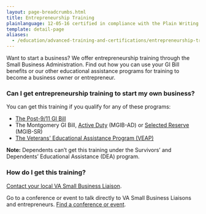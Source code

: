```yaml
---
layout: page-breadcrumbs.html
title: Entrepreneurship Training
plainlanguage: 12-05-16 certified in compliance with the Plain Writing Act
template: detail-page
aliases:
  - /education/advanced-training-and-certifications/entrepreneurship-training/
---
```


<div class="va-introtext">

Want to start a business? We offer entrepreneurship training through the Small Business Administration. Find out how you can use your GI Bill benefits or our other educational assistance programs for training to become a business owner or entrepreneur. 

</div>


<div class="feature" markdown="1">

### Can I get entrepreneurship training to start my own business?

You can get this training if you qualify for any of these programs:

- [The Post-9/11 GI Bill](/education/about-gi-bill-benefits/post-9-11/)
- The Montgomery GI Bill, [Active Duty](/education/about-gi-bill-benefits/montgomery-active-duty/) (MGIB-AD) or [Selected Reserve](/education/about-gi-bill-benefits/montgomery-selected-reserve/) (MGIB-SR)
- [The Veterans' Educational Assistance Program (VEAP)](/education/other-va-education-benefits/veap/)

**Note:** Dependents can’t get this training under the Survivors’ and Dependents’ Educational Assistance (DEA) program.

</div>

### How do I get this training? 

[Contact your local VA Small Business Liaison](https://www.va.gov/osdbu/about/contacts.asp).

Go to a conference or event to talk directly to VA Small Business Liaisons and entrepreneurs. [Find a conference or event](https://www.va.gov/osdbu/library/events.asp).
